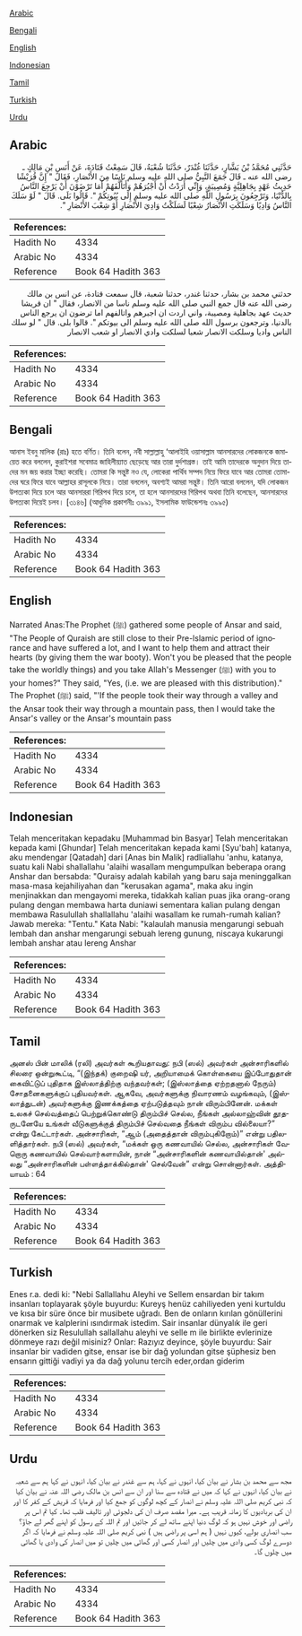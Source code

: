 [Arabic](#arabic)

[Bengali](#bengali)

[English](#english)

[Indonesian](#indonesian)

[Tamil](#tamil)

[Turkish](#turkish)

[Urdu](#urdu)

## Arabic


<div dir="rtl" lang="ar" style={{fontSize:'larger',backgroundColor:'#f8f9fa',padding:20}}>
حَدَّثَنِي مُحَمَّدُ بْنُ بَشَّارٍ، حَدَّثَنَا غُنْدَرٌ، حَدَّثَنَا شُعْبَةُ، قَالَ سَمِعْتُ قَتَادَةَ، عَنْ أَنَسِ بْنِ مَالِكٍ ـ رضى الله عنه ـ قَالَ جَمَعَ النَّبِيُّ صلى الله عليه وسلم نَاسًا مِنَ الأَنْصَارِ، فَقَالَ ‏"‏ إِنَّ قُرَيْشًا حَدِيثُ عَهْدٍ بِجَاهِلِيَّةٍ وَمُصِيبَةٍ، وَإِنِّي أَرَدْتُ أَنْ أَجْبُرَهُمْ وَأَتَأَلَّفَهُمْ أَمَا تَرْضَوْنَ أَنْ يَرْجِعَ النَّاسُ بِالدُّنْيَا، وَتَرْجِعُونَ بِرَسُولِ اللَّهِ صلى الله عليه وسلم إِلَى بُيُوتِكُمْ ‏"‏‏.‏ قَالُوا بَلَى‏.‏ قَالَ ‏"‏ لَوْ سَلَكَ النَّاسُ وَادِيًا وَسَلَكَتِ الأَنْصَارُ شِعْبًا لَسَلَكْتُ وَادِيَ الأَنْصَارِ أَوْ شِعْبَ الأَنْصَارِ ‏"‏‏.‏
</div>
<div style={{backgroundColor:'#f8f9fa',padding:20, marginBottom: 10}}><table> <thead> <tr> <th>References:</th> <th></th> </tr> </thead> <tbody><tr><td>Hadith No</td><td>4334</td></tr><tr><td>Arabic No</td><td>4334</td></tr><tr><td>Reference</td><td>Book 64 Hadith 363</td></tr></tbody></table></div>


<div dir="rtl" lang="ar" style={{fontSize:'larger',backgroundColor:'#f8f9fa',padding:20}}>
حدثني محمد بن بشار، حدثنا غندر، حدثنا شعبة، قال سمعت قتادة، عن انس بن مالك رضى الله عنه قال جمع النبي صلى الله عليه وسلم ناسا من الانصار، فقال " ان قريشا حديث عهد بجاهلية ومصيبة، واني اردت ان اجبرهم واتالفهم اما ترضون ان يرجع الناس بالدنيا، وترجعون برسول الله صلى الله عليه وسلم الى بيوتكم ". قالوا بلى. قال " لو سلك الناس واديا وسلكت الانصار شعبا لسلكت وادي الانصار او شعب الانصار
</div>
<div style={{backgroundColor:'#f8f9fa',padding:20, marginBottom: 10}}><table> <thead> <tr> <th>References:</th> <th></th> </tr> </thead> <tbody><tr><td>Hadith No</td><td>4334</td></tr><tr><td>Arabic No</td><td>4334</td></tr><tr><td>Reference</td><td>Book 64 Hadith 363</td></tr></tbody></table></div>

## Bengali


<div dir="ltr" lang="bn" style={{fontSize:'larger',backgroundColor:'#f8f9fa',padding:20}}>
আনাস ইবনু মালিক (রাঃ) হতে বর্ণিত। তিনি বলেন, নবী সাল্লাল্লাহু ‘আলাইহি ওয়াসাল্লাম আনসারদের লোকজনকে জমায়েত করে বললেন, কুরাইশরা সবেমাত্র জাহিলীয়্যাত ছেড়েছে আর তারা দুর্দশাগ্রস্ত। তাই আমি তাদেরকে অনুদান দিয়ে তাদের মন জয় করার ইচ্ছা করেছি। তোমরা কি সন্তুষ্ট নও যে, লোকেরা পার্থিব সম্পদ নিয়ে ফিরে যাবে আর তোমরা তোমাদের ঘরে ফিরে যাবে আল্লাহর রাসূলকে নিয়ে। তারা বললেন, অবশ্যই আমরা সন্তুষ্ট। তিনি আরো বললেন, যদি লোকজন উপত্যকা দিয়ে চলে আর আনসাররা গিরিপথ দিয়ে চলে, তা হলে আনসারদের গিরিপথ অথবা তিনি বলেছেন, আনসারদের উপত্যকা দিয়েই চলব। [৩১৪৬] (আধুনিক প্রকাশনীঃ ৩৯৯১, ইসলামিক ফাউন্ডেশনঃ ৩৯৯৫)
</div>
<div style={{backgroundColor:'#f8f9fa',padding:20, marginBottom: 10}}><table> <thead> <tr> <th>References:</th> <th></th> </tr> </thead> <tbody><tr><td>Hadith No</td><td>4334</td></tr><tr><td>Arabic No</td><td>4334</td></tr><tr><td>Reference</td><td>Book 64 Hadith 363</td></tr></tbody></table></div>

## English


<div dir="ltr" lang="en" style={{fontSize:'larger',backgroundColor:'#f8f9fa',padding:20}}>
Narrated Anas:The Prophet (ﷺ) gathered some people of Ansar and said, "The People of Quraish are still close to their Pre-lslamic period of ignorance and have suffered a lot, and I want to help them and attract their hearts (by giving them the war booty). Won't you be pleased that the people take the worldly things) and you take Allah's Messenger (ﷺ) with you to your homes?" They said, "Yes, (i.e. we are pleased with this distribution)." The Prophet (ﷺ) said, "'If the people took their way through a valley and the Ansar took their way through a mountain pass, then I would take the Ansar's valley or the Ansar's mountain pass
</div>
<div style={{backgroundColor:'#f8f9fa',padding:20, marginBottom: 10}}><table> <thead> <tr> <th>References:</th> <th></th> </tr> </thead> <tbody><tr><td>Hadith No</td><td>4334</td></tr><tr><td>Arabic No</td><td>4334</td></tr><tr><td>Reference</td><td>Book 64 Hadith 363</td></tr></tbody></table></div>

## Indonesian


<div dir="ltr" lang="id" style={{fontSize:'larger',backgroundColor:'#f8f9fa',padding:20}}>
Telah menceritakan kepadaku [Muhammad bin Basyar] Telah menceritakan kepada kami [Ghundar] Telah menceritakan kepada kami [Syu'bah] katanya, aku mendengar [Qatadah] dari [Anas bin Malik] radliallahu 'anhu, katanya, suatu kali Nabi shallallahu 'alaihi wasallam mengumpulkan beberapa orang Anshar dan bersabda: "Quraisy adalah kabilah yang baru saja meninggalkan masa-masa kejahiliyahan dan "kerusakan agama", maka aku ingin menjinakkan dan mengayomi mereka, tidakkah kalian puas jika orang-orang pulang dengan membawa harta duniawi sementara kalian pulang dengan membawa Rasulullah shallallahu 'alaihi wasallam ke rumah-rumah kalian? Jawab mereka: "Tentu." Kata Nabi: "kalaulah manusia mengarungi sebuah lembah dan anshar mengarungi sebuah lereng gunung, niscaya kukarungi lembah anshar atau lereng Anshar
</div>
<div style={{backgroundColor:'#f8f9fa',padding:20, marginBottom: 10}}><table> <thead> <tr> <th>References:</th> <th></th> </tr> </thead> <tbody><tr><td>Hadith No</td><td>4334</td></tr><tr><td>Arabic No</td><td>4334</td></tr><tr><td>Reference</td><td>Book 64 Hadith 363</td></tr></tbody></table></div>

## Tamil


<div dir="ltr" lang="ta" style={{fontSize:'larger',backgroundColor:'#f8f9fa',padding:20}}>
அனஸ் பின் மாலிக் (ரலி) அவர்கள் கூறியதாவது: நபி (ஸல்) அவர்கள் அன்சாரிகளில் சிலரை ஒன்றுகூட்டி, “(இந்தக்) குறைஷி யர், அறியாமைக் கொள்கையை இப்போதுதான் கைவிட்டுப் புதிதாக இஸ்லாத்திற்கு வந்தவர்கள்; (இஸ்லாத்தை ஏற்றதனால் நேரும்) சோதனைகளுக்குப் புதியவர்கள். ஆகவே, அவர்களுக்கு நிவாரணம் வழங்கவும், (இஸ்லாத்துடன்) அவர்களுக்கு இணக்கத்தை ஏற்படுத்தவும் நான் விரும்பினேன். மக்கள் உலகச் செல்வத்தைப் பெற்றுக்கொண்டு திரும்பிச் செல்ல, நீங்கள் அல்லாஹ்வின் தூதருடனேயே உங்கள் வீடுகளுக்குத் திரும்பிச் செல்வதை நீங்கள் விரும்ப வில்லையா?” என்று கேட்டார்கள். அன்சாரிகள், “ஆம் (அதைத்தான் விரும்புகிறோம்)” என்று பதிலளித்தார்கள். நபி (ஸல்) அவர்கள், “மக்கள் ஒரு கணவாயில் செல்ல, அன்சாரிகள் வேறொரு கணவாயில் செல்வார்களாயின், நான் “அன்சாரிகளின் கணவாயில்தான்' அல்லது “அன்சாரிகளின் பள்ளத்தாக்கில்தான்' செல்வேன்” என்று சொன்னார்கள். அத்தியாயம் : 64
</div>
<div style={{backgroundColor:'#f8f9fa',padding:20, marginBottom: 10}}><table> <thead> <tr> <th>References:</th> <th></th> </tr> </thead> <tbody><tr><td>Hadith No</td><td>4334</td></tr><tr><td>Arabic No</td><td>4334</td></tr><tr><td>Reference</td><td>Book 64 Hadith 363</td></tr></tbody></table></div>

## Turkish


<div dir="ltr" lang="tr" style={{fontSize:'larger',backgroundColor:'#f8f9fa',padding:20}}>
Enes r.a. dedi ki: "Nebi Sallallahu Aleyhi ve Sellem ensardan bir takım insanları toplayarak şöyle buyurdu: Kureyş henüz cahiliyeden yeni kurtuldu ve kısa bir süre önce bir musibete uğradı. Ben de onların kırılan gönüllerini onarmak ve kalplerini ısındırmak istedim. Sair insanlar dünyalık ile geri dönerken siz Resulullah sallallahu aleyhi ve selle m ile birlikte evlerinize dönmeye razı değil misiniz? Onlar: Razıyız deyince, şöyle buyurdu: Sair insanlar bir vadiden gitse, ensar ise bir dağ yolundan gitse şüphesiz ben ensarın gittiği vadiyi ya da dağ yolunu tercih eder,ordan giderim
</div>
<div style={{backgroundColor:'#f8f9fa',padding:20, marginBottom: 10}}><table> <thead> <tr> <th>References:</th> <th></th> </tr> </thead> <tbody><tr><td>Hadith No</td><td>4334</td></tr><tr><td>Arabic No</td><td>4334</td></tr><tr><td>Reference</td><td>Book 64 Hadith 363</td></tr></tbody></table></div>

## Urdu


<div dir="rtl" lang="ur" style={{fontSize:'larger',backgroundColor:'#f8f9fa',padding:20}}>
مجھ سے محمد بن بشار نے بیان کیا، انہوں نے کہا، ہم سے غندر نے بیان کیا، انہوں نے کہا ہم سے شعبہ نے بیان کیا، انہوں نے کہا کہ میں نے قتادہ سے سنا اور ان سے انس بن مالک رضی اللہ عنہ نے بیان کیا کہ نبی کریم صلی اللہ علیہ وسلم نے انصار کے کچھ لوگوں کو جمع کیا اور فرمایا کہ قریش کے کفر کا اور ان کی بربادیوں کا زمانہ قریب ہے۔ میرا مقصد صرف ان کی دلجوئی اور تالیف قلب تھا۔ کیا تم اس پر راضی اور خوش نہیں ہو کہ لوگ دنیا اپنے ساتھ لے کر جائیں اور تم اللہ کے رسول کو اپنے گھر لے جاؤ؟ سب انصاری بولے، کیوں نہیں ( ہم اسی پر راضی ہیں ) نبی کریم صلی اللہ علیہ وسلم نے فرمایا کہ اگر دوسرے لوگ کسی وادی میں چلیں اور انصار کسی اور گھاٹی میں چلیں تو میں انصار کی وادی یا گھاٹی میں چلوں گا۔
</div>
<div style={{backgroundColor:'#f8f9fa',padding:20, marginBottom: 10}}><table> <thead> <tr> <th>References:</th> <th></th> </tr> </thead> <tbody><tr><td>Hadith No</td><td>4334</td></tr><tr><td>Arabic No</td><td>4334</td></tr><tr><td>Reference</td><td>Book 64 Hadith 363</td></tr></tbody></table></div>